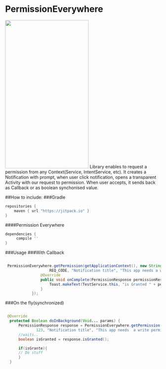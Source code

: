 PermissionEverywhere
=============
<img src='raw/sample.png' width='270' height='480' />
Library enables to request a permission from any Context(Service, IntentService, etc). 
It creates a Notification with prompt, when user click notification,
opens a transparent Activity with our request to permission. 
When user accepts, it sends back as Callback or as boolean synchonised value.


##How to include:
###Gradle
```gradle
repositories {
    maven { url "https://jitpack.io" }
}
```

####Permission Everywhere
```gradle
dependencies {
     compile ''
}
```


###Usage
###With Callback
```java

 PermissionEverywhere.getPermission(getApplicationContext(), new String[]{Manifest.permission.WRITE_EXTERNAL_STORAGE},
                    REQ_CODE, "Notification title", "This app needs a write permission", R.mipmap.ic_launcher).enqueue(new PermissionResultCallback() {
                @Override
                public void onComplete(PermissionResponse permissionResponse) {
                    Toast.makeText(TestService.this, "is Granted " + permissionResponse.isGranted(), Toast.LENGTH_SHORT).show();
                }
            });

```

###On the fly(synchronized)
```java

 @Override
  protected Boolean doInBackground(Void... params) {
      PermissionResponse response = PermissionEverywhere.getPermission(getApplicationContext(), new String[]{Manifest.permission.WRITE_EXTERNAL_STORAGE},
              123, "Notification title", "This app needs  a write permission", R.mipmap.ic_launcher).call();
      //waits..
      boolean isGranted = response.isGranted();

      if(isGrante){
      // Do stuff
      }
  }

```
